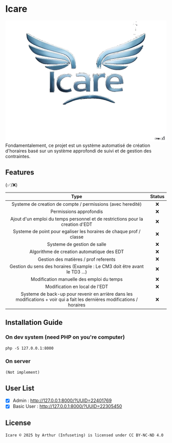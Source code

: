 # Icare
![Logo du Projet](assets/img/logo.jpg)
Fondamentalement, ce projet est un système automatisé de création d'horaires basé sur un système approfondi de suivi et de gestion des contraintes.

## Features

(✅/❌)


|                                                            Type                                                            | Status |
|:--------------------------------------------------------------------------------------------------------------------------:| :---: |
|                                Systeme de creation de compte / permissions (avec heredité)                                 | ❌ |
|                                                  Permissions approfondis                                                   | ❌ |
|                       Ajout d'un emploi du temps personnel et de restrictions pour la creation d'EDT                       | ❌ |
|                            Systeme de point pour egaliser les horaires de chaque prof / classe                             | ❌ |
|                                                Systeme de gestion de salle                                                 | ❌ |
|                                         Algorithme de creation automatique des EDT                                         | ❌ |
|                                           Gestion des matières / prof referents                                            | ❌ |
|                         Gestion du sens des horaires (Example : Le CM3 doit être avant le TD3 ...)                         | ❌ |
|                                         Modification manuelle des emploi du temps                                          | ❌ |
|                                               Modification en local de l'EDT                                               | ❌ |
| Systeme de back-up pour revenir en arrière dans les modifications + voir qui a fait les dernières modifications / horaires | ❌ |

## Installation Guide

### On dev system (need PHP on you're computer)
```
php -S 127.0.0.1:8000
```
### On server
```
(Not implement)
```
## User List
- [x] Admin : http://127.0.0.1:8000/?UUID=22401769
- [x] Basic User : http://127.0.0.1:8000/?UUID=22305450

## License
```
Icare © 2025 by Arthur (Infuseting) is licensed under CC BY-NC-ND 4.0
```

